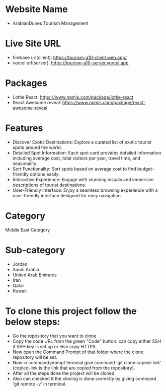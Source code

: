 # Website Name
- ArabianDunes Tourism Management

# Live Site URL
- firebase url(client): https://tourism-a10-client.web.app/
- vercel url(server): https://tourism-a10-server.vercel.app

# Packages
-  Lottie React: https://www.npmjs.com/package/lottie-react
-  React Awesome reveal: https://www.npmjs.com/package/react-awesome-reveal

# Features
- Discover Exotic Destinations: Explore a curated list of exotic tourist spots around the world.
- Detailed Spot Information: Each spot card provides detailed information including average cost, total visitors per year, travel time, and seasonality.
- Sort Functionality: Sort spots based on average cost to find budget-friendly options easily.
- Interactive Experience: Engage with stunning visuals and immersive descriptions of tourist destinations.
- User-Friendly Interface: Enjoy a seamless browsing experience with a user-friendly interface designed for easy navigation.

# Category
Middle East Category

# Sub-category
- Jordan
- Saudi Arabia
- United Arab Emirates
- Iran
- Qatar
- Kuwait

# To clone this project follow the below steps: 

- Go the repository that you want to clone
- Copy the code URL from the green "Code" button. can copy either SSH if SSH key is set up or else copy HTTPS.
- Now open the Command Prompt of that folder where the clone repository will be set.
- Now in command prompt terminal give command 'git clone copied-link' (copied-link is the link that are copied from the repository).
- After all the steps done the project will be cloned.
- Also can checked if the cloning is done correctly by giving command 'git remote -v' in terminal.
